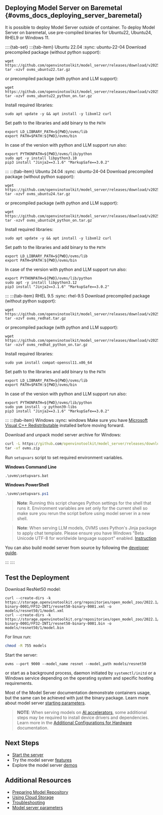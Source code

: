 ## Deploying Model Server on Baremetal {#ovms_docs_deploying_server_baremetal}

It is possible to deploy Model Server outside of container.
To deploy Model Server on baremetal, use pre-compiled binaries for Ubuntu22, Ubuntu24, RHEL9 or Windows 11.

::::{tab-set}
:::{tab-item} Ubuntu 22.04
:sync: ubuntu-22-04
Download precompiled package (without python support):
```{code} sh
wget https://github.com/openvinotoolkit/model_server/releases/download/v2025.0/ovms_ubuntu22.tar.gz
tar -xzvf ovms_ubuntu22.tar.gz
```
or precompiled package (with python and LLM support):
```{code} sh
wget https://github.com/openvinotoolkit/model_server/releases/download/v2025.0/ovms_ubuntu22_python_on.tar.gz
tar -xzvf ovms_ubuntu22_python_on.tar.gz
```
Install required libraries:
```{code} sh
sudo apt update -y && apt install -y libxml2 curl
```
Set path to the libraries and add binary to the `PATH`
```{code} sh
export LD_LIBRARY_PATH=${PWD}/ovms/lib
export PATH=$PATH:${PWD}/ovms/bin
```
In case of the version with python and LLM support run also:
```{code} sh
export PYTHONPATH=${PWD}/ovms/lib/python
sudo apt -y install libpython3.10
pip3 install "Jinja2==3.1.6" "MarkupSafe==3.0.2"
```
:::
:::{tab-item} Ubuntu 24.04
:sync: ubuntu-24-04
Download precompiled package (without python support):
```{code} sh
wget https://github.com/openvinotoolkit/model_server/releases/download/v2025.0/ovms_ubuntu24.tar.gz
tar -xzvf ovms_ubuntu24.tar.gz
```
or precompiled package (with python and LLM support):
```{code} sh
wget https://github.com/openvinotoolkit/model_server/releases/download/v2025.0/ovms_ubuntu24_python_on.tar.gz
tar -xzvf ovms_ubuntu24_python_on.tar.gz
```
Install required libraries:
```{code} sh
sudo apt update -y && apt install -y libxml2 curl
```
Set path to the libraries and add binary to the `PATH`
```{code} sh
export LD_LIBRARY_PATH=${PWD}/ovms/lib
export PATH=$PATH:${PWD}/ovms/bin
```
In case of the version with python and LLM support run also:
```{code} sh
export PYTHONPATH=${PWD}/ovms/lib/python
sudo apt -y install libpython3.12
pip3 install "Jinja2==3.1.6" "MarkupSafe==3.0.2"
```
:::
:::{tab-item} RHEL 9.5
:sync: rhel-9.5
Download precompiled package (without python support):
```{code} sh
wget https://github.com/openvinotoolkit/model_server/releases/download/v2025.0/ovms_redhat.tar.gz
tar -xzvf ovms_redhat.tar.gz
```
or precompiled package (with python and LLM support):
```{code} sh
wget https://github.com/openvinotoolkit/model_server/releases/download/v2025.0/ovms_redhat_python_on.tar.gz
tar -xzvf ovms_redhat_python_on.tar.gz
```
Install required libraries:
```{code} sh
sudo yum install compat-openssl11.x86_64
```
Set path to the libraries and add binary to the `PATH`
```{code} sh
export LD_LIBRARY_PATH=${PWD}/ovms/lib
export PATH=$PATH:${PWD}/ovms/bin
```
In case of the version with python and LLM support run also:
```{code} sh
export PYTHONPATH=${PWD}/ovms/lib/python
sudo yum install -y python39-libs
pip3 install "Jinja2==3.1.6" "MarkupSafe==3.0.2"
```
:::
:::{tab-item} Windows
:sync: windows
Make sure you have [Microsoft Visual C++ Redistributable](https://aka.ms/vs/17/release/VC_redist.x64.exe) installed before moving forward.

Download and unpack model server archive for Windows:

```bat
curl -L https://github.com/openvinotoolkit/model_server/releases/download/v2025.0/ovms_windows.zip -o ovms.zip
tar -xf ovms.zip
```

Run `setupvars` script to set required environment variables. 

**Windows Command Line**
```bat
.\ovms\setupvars.bat
```

**Windows PowerShell**
```powershell
.\ovms\setupvars.ps1
```

> **Note**: Running this script changes Python settings for the shell that runs it. Environment variables are set only for the current shell so make sure you rerun the script before using model server in a new shell. 

> **Note**: When serving LLM models, OVMS uses Python's Jinja package to apply chat template. Please ensure you have Windows "Beta Unicode UTF-8 for worldwide language support" enabled. [Instruction](llm_utf8_troubleshoot.png)

You can also build model server from source by following the [developer guide](windows_developer_guide.md).

:::
::::

## Test the Deployment

Download ResNet50 model:
```console
curl --create-dirs -k https://storage.openvinotoolkit.org/repositories/open_model_zoo/2022.1/models_bin/2/resnet50-binary-0001/FP32-INT1/resnet50-binary-0001.xml -o models/resnet50/1/model.xml
curl --create-dirs -k https://storage.openvinotoolkit.org/repositories/open_model_zoo/2022.1/models_bin/2/resnet50-binary-0001/FP32-INT1/resnet50-binary-0001.bin -o models/resnet50/1/model.bin
```

For linux run:
```bash
chmod -R 755 models
```
Start the server:
```console
ovms --port 9000 --model_name resnet --model_path models/resnet50
```

or start as a background process, daemon initiated by ```systemctl/initd``` or a Windows service depending on the operating system and specific hosting requirements.

Most of the Model Server documentation demonstrate containers usage, but the same can be achieved with just the binary package.
Learn more about model server [starting parameters](parameters.md).

> **NOTE**:
> When serving models on [AI accelerators](accelerators.md), some additional steps may be required to install device drivers and dependencies.
> Learn more in the [Additional Configurations for Hardware](https://docs.openvino.ai/2025/get-started/install-openvino/configurations.html) documentation.


## Next Steps

- [Start the server](starting_server.md)
- Try the model server [features](features.md)
- Explore the model server [demos](../demos/README.md)

## Additional Resources

- [Preparing Model Repository](models_repository.md)
- [Using Cloud Storage](using_cloud_storage.md)
- [Troubleshooting](troubleshooting.md)
- [Model server parameters](parameters.md)

